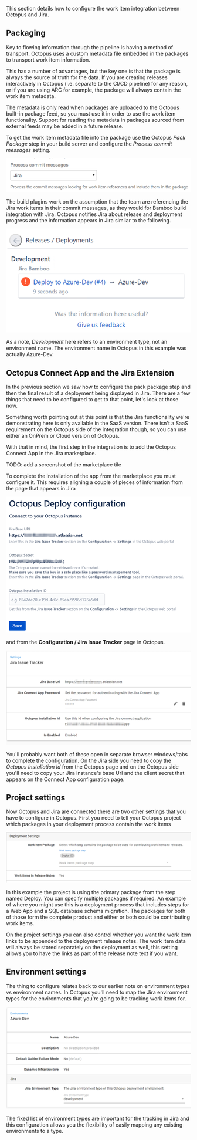 This section details how to configure the work item integration between Octopus and Jira.

## Packaging

Key to flowing information through the pipeline is having a method of transport. Octopus uses a custom metadata file embedded in the packages to transport work item information.

This has a number of advantages, but the key one is that the package is always the source of truth for the data. If you are creating releases interactively in Octopus (i.e. separate to the CI/CD pipeline) for any reason, or if you are using ARC for example, the package will always contain the work item metadata.

The metadata is only read when packages are uploaded to the Octopus built-in package feed, so you must use it in order to use the work item functionality. Support for reading the metadata in packages sourced from external feeds may be added in a future release.

To get the work item metadata file into the package use the Octopus _Pack Package_ step in your build server and configure the _Process commit messages_ setting.

![Pack Package Step](pack-step.png)

The build plugins work on the assumption that the team are referencing the Jira work items in their commit messages, as they would for Bamboo build integration with Jira. Octopus notifies Jira about release and deployment progress and the information appears in Jira similar to the following.

![Jira Deployments](jira-deployment.png)

As a note, _Development_ here refers to an environment type, not an environment name. The environment name in Octopus in this example was actually Azure-Dev.

## Octopus Connect App and the Jira Extension

In the previous section we saw how to configure the pack package step and then the final result of a deployment being displayed in Jira. There are a few things that need to be configured to get to that point, let's look at those now.

Something worth pointing out at this point is that the Jira functionality we're demonstrating here is only available in the SaaS version. There isn't a SaaS requirement on the Octopus side of the integration though, so you can use either an OnPrem or Cloud version of Octopus.

With that in mind, the first step in the integration is to add the Octopus Connect App in the Jira marketplace.

TODO: add a screenshot of the marketplace tile

To complete the installation of the app from the marketplace you must configure it. This requires aligning a couple of pieces of information from the page that appears in Jira

![Jira ConnectApp configuration](jira-app-config.png)

and from the **Configuration / Jira Issue Tracker** page in Octopus.

![Octopus Jira Issue Tracker configuration](octo-jira-config.png)

You'll probably want both of these open in separate browser windows/tabs to complete the configuration. On the Jira side you need to copy the _Octopus Installation Id_ from the Octopus page and on the Octopus side you'll need to copy your Jira instance's base Url and the client secret that appears on the Connect App configuration page.

## Project settings

Now Octopus and Jira are connected there are two other settings that you have to configure in Octopus. First you need to tell your Octopus project which packages in your deployment process contain the work items

![Octopus Project work item settings](octo-project.png)

In this example the project is using the primary package from the step named Deploy. You can specify multiple packages if required. An example of where you might use this is a deployment process that includes steps for a Web App and a SQL database schema migration. The packages for both of those form the complete product and either or both could be contributing work items.

On the project settings you can also control whether you want the work item links to be appended to the deployment release notes. The work item data will always be stored separately on the deployment as well, this setting allows you to have the links as part of the release note text if you want.

## Environment settings

The thing to configure relates back to our earlier note on environment types vs environment names. In Octopus you'll need to map the Jira environment types for the environments that you're going to be tracking work items for.

![Octopus Environment](octo-env.png)

The fixed list of environment types are important for the tracking in Jira and this configuration allows you the flexibility of easily mapping any existing environments to a type.
